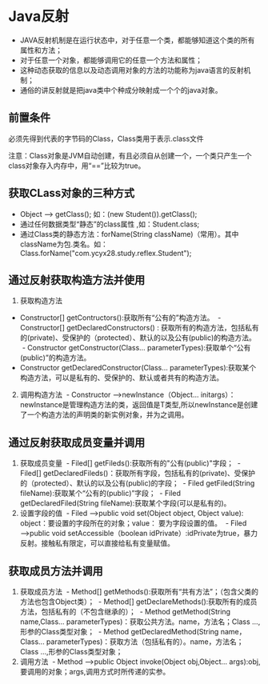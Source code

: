 # Java反射
- JAVA反射机制是在运行状态中，对于任意一个类，都能够知道这个类的所有属性和方法；
- 对于任意一个对象，都能够调用它的任意一个方法和属性；
- 这种动态获取的信息以及动态调用对象的方法的功能称为java语言的反射机制；
- 通俗的讲反射就是把java类中个种成分映射成一个个的java对象。

## 前置条件
必须先得到代表的字节码的Class，Class类用于表示.class文件

注意：Class对象是JVM自动创建，有且必须自从创建一个，一个类只产生一个class对象存入内存中，用“==”比较为true。

## 获取CLass对象的三种方式
- Object ——> getClass(); 如：(new Student()).getClass();
- 通过任何数据类型“静态”的class属性 ,如：Student.class;
- 通过Class类的静态方法：forName(String className)（常用）。其中className为包.类名。如：Class.forName("com.ycyx28.study.reflex.Student");

## 通过反射获取构造方法并使用
1. 获取构造方法
  - Constructor[] getContructors():获取所有“公有的”构造方法。
  - Constructor[] getDeclaredConstructors() : 获取所有的构造方法，包括私有的(private)、受保护的（protected）、默认的以及公有(public)的构造方法。
  - Constructor getConstructor(Class... parameterTypes):获取单个“公有(public)”的构造方法。
  - Constructor getDeclaredConstructor(Class... parameterTypes):获取某个构造方法，可以是私有的、受保护的、默认或者共有的构造方法。

2. 调用构造方法
  - Constructor ——>newInstance（Object... initargs）：newInstance是管理构造方法的类，返回值是T类型,所以newInstance是创建了一个构造方法的声明类的新实例对象，并为之调用。
  
## 通过反射获取成员变量并调用
1. 获取成员变量
  - Filed[] getFileds():获取所有的"公有(public)"字段；
  - Filed[] getDeclaredFileds()：获取所有字段，包括私有的(private)、受保护的（protected）、默认的以及公有(public)的字段；
  - Filed getFiled(String fileName):获取某个“公有的(public)”字段；
  - Filed getDeclaredFiled(String fileName):获取某个字段(可以是私有的)。
2. 设置字段的值
  - Filed ——>public void set(Object object, Object value): object：要设置的字段所在的对象；value： 要为字段设置的值。
  - Filed ——>public void setAccessible（boolean idPrivate）:idPrivate为true，暴力反射。接触私有限定，可以直接给私有变量赋值。
  
## 获取成员方法并调用
1. 获取成员方法
  - Method[] getMethods():获取所有“共有方法”；（包含父类的方法也包含Object类）；
  - Method[] getDeclareMethods():获取所有的成员方法，包括私有的（不包含继承的）；
  - Method getMethod(String name,Class<?>... parameterTypes)：获取公共方法。name，方法名；Class ...,形参的Class类型对象；
  - Method getDeclaredMethod(String name，Class<?>... parameterTypes)：获取方法（包括私有的）。name，方法名；Class ...,形参的Class类型对象；
2. 调用方法
  - Method ——>public Object invoke(Object obj,Object... args):obj,要调用的对象；args,调用方式时所传递的实参。






